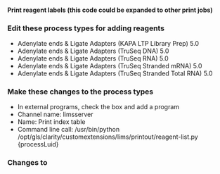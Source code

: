 #### Print reagent labels (this code could be expanded to other print jobs)

### Edit these process types for adding reagents

  - Adenylate ends & Ligate Adapters (KAPA LTP Library Prep) 5.0
  - Adenylate ends & Ligate Adapters (TruSeq DNA) 5.0
  - Adenylate ends & Ligate Adapters (TruSeq RNA) 5.0
  - Adenylate ends & Ligate Adapters (TruSeq Stranded mRNA) 5.0
  - Adenylate ends & Ligate Adapters (TruSeq Stranded Total RNA) 5.0

### Make these changes to the process types

  - In external programs, check the box and add a program
   - Channel name: limsserver
   - Name: Print index table
   - Command line call: /usr/bin/python /opt/gls/clarity/customextensions/lims/printout/reagent-list.py {processLuid}

### Changes to 

